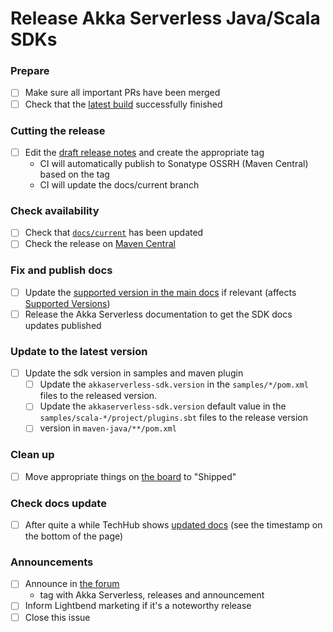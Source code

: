 # Release Akka Serverless Java/Scala SDKs

### Prepare

- [ ] Make sure all important PRs have been merged
- [ ] Check that the [latest build](https://app.circleci.com/pipelines/github/lightbend/akkaserverless-java-sdk) successfully finished

### Cutting the release 

- [ ] Edit the [draft release notes](https://github.com/lightbend/akkaserverless-java-sdk/releases) and create the appropriate tag
    - CI will automatically publish to Sonatype OSSRH (Maven Central) based on the tag
    - CI will update the docs/current branch

### Check availability

- [ ] Check that [`docs/current`](https://github.com/lightbend/akkaserverless-java-sdk/commits/docs/current) has been updated
- [ ] Check the release on [Maven Central](https://repo1.maven.org/maven2/com/akkaserverless/akkaserverless-scala-sdk-testkit_2.13/)

### Fix and publish docs

- [ ] Update the [supported version in the main docs](https://github.com/lightbend/akkaserverless-docs/blob/master/docs/modules/ROOT/partials/include.adoc#L21) if relevant (affects [Supported Versions](https://developer.lightbend.com/docs/akka-serverless/setting-up/index.html#_supported_languages))
- [ ] Release the Akka Serverless documentation to get the SDK docs updates published

### Update to the latest version
 
- [ ] Update the sdk version in samples and maven plugin
    - [ ] Update the `akkaserverless-sdk.version` in the `samples/*/pom.xml` files to the released version.
    - [ ] Update the `akkaserverless-sdk.version` default value in the `samples/scala-*/project/plugins.sbt` files to the release version
    - [ ] version in `maven-java/**/pom.xml`
 
### Clean up 

- [ ] Move appropriate things on [the board](https://github.com/orgs/lightbend/projects/8?card_filter_query=label%3Aas-framework) to "Shipped"
 
### Check docs update

- [ ] After quite a while TechHub shows [updated docs](https://developer.lightbend.com/docs/akka-serverless/index.html) (see the timestamp on the bottom of the page)

### Announcements

- [ ] Announce in [the forum](https://discuss.lightbend.com/c/akka-serverless/40)
    - tag with Akka Serverless, releases and announcement
- [ ] Inform Lightbend marketing if it's a noteworthy release
- [ ] Close this issue
